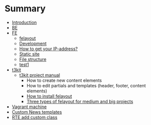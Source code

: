 # Summary

* [Introduction](README.md)
* [BE](be.md)
* [FE](fe.md)
   * [felayout](felayout.md)
   * [Development](development/development.md)
   * [How to get your IP-address?](how-to-get-your-IP/how-to-get-your-IP.md)
   * [Static site](static-site/static-site.md)
   * [File structure](file-structure/file-structure.md)
   * [test1](test1.md)
* [t3kit](t3kit.md)
   * [t3kit project manual](t3kit_project_manual.md)
       * How to create new content elements
       * How to edit partials and templates (header, footer, content elements)
       * [How to install felayout](how_to_install_felayout.md)
       * [Three types of felayout for medium and big projects](three_types_of_felayout_for_medium_and_big_project.md)
* [Vagrant machine](vagrant_machine.md)
* [Custom News templates](custom_news_templates.md)
* [RTE add custom class](rte.md)

